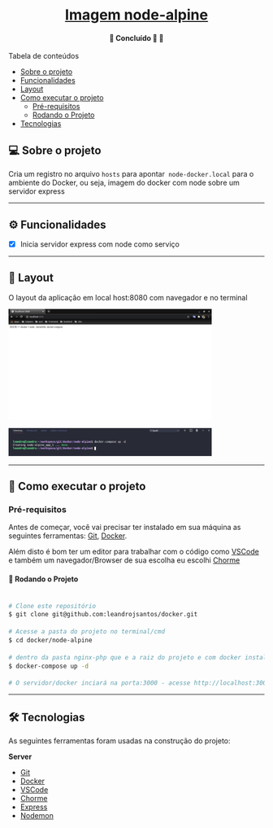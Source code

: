<h1 align="center">
     <a href="#" alt="site do ecoleta">Imagem node-alpine</a>
</h1>

<h4 align="center">
	🚧   Concluído 🚀 🚧
</h4>

Tabela de conteúdos
<!--ts-->
   * [Sobre o projeto](#-sobre-o-projeto)
   * [Funcionalidades](#-funcionalidades)
   * [Layout](#-layout)
   * [Como executar o projeto](#-como-executar-o-projeto)
     * [Pré-requisitos](#pré-requisitos)
     * [Rodando o Projeto](#user-content--rodando-o-projeto)
   * [Tecnologias](#-tecnologias)
<!--te-->

## 💻 Sobre o projeto

Cria um registro no arquivo `hosts` para apontar` node-docker.local` para o ambiente do Docker, ou seja, imagem do docker com node sobre um servidor express

---

## ⚙️ Funcionalidades

- [x] Inicia servidor express com node como serviço

---

## 🎨 Layout

O layout da aplicação em local host:8080 com navegador e no terminal 

  <img alt="node-alpine-browser" title="#node-alpine" src="./images/1.png" width="400px">
</p>

  <img alt="node-alpine-terminal" title="#node-alpine" src="./images/2.png" width="400px">
</p>


---

## 🚀 Como executar o projeto
### Pré-requisitos

Antes de começar, você vai precisar ter instalado em sua máquina as seguintes ferramentas:
[Git](https://git-scm.com), [Docker](https://docs.docker.com/engine/install/ubuntu/). 

Além disto é bom ter um editor para trabalhar com o código como [VSCode](https://code.visualstudio.com/) e também um navegador/Browser de sua escolha eu escolhi [Chorme](https://www.google.pt/intl/pt-PT/chrome/?brand=CHBD&gclid=CjwKCAjw1ej5BRBhEiwAfHyh1CqpdiJkRowiF7qVChVWvkTImra14_fVqzdcxXeYoznuxbgYMmtS9BoCP4oQAvD_BwE&gclsrc=aw.ds)

#### 🎲 Rodando o Projeto

```bash

# Clone este repositório
$ git clone git@github.com:leandrojsantos/docker.git

# Acesse a pasta do projeto no terminal/cmd
$ cd docker/node-alpine

# dentro da pasta nginx-php que e a raiz do projeto e com docker instalado
$ docker-compose up -d

# O servidor/docker inciará na porta:3000 - acesse http://localhost:3000  

```
---

## 🛠 Tecnologias

As seguintes ferramentas foram usadas na construção do projeto:

**Server**  
* [Git](https://git-scm.com) 
* [Docker](https://docs.docker.com/engine/install/ubuntu/)
* [VSCode](https://code.visualstudio.com/)
* [Chorme](https://www.google.pt/intl/pt-PT/chrome/?brand=CHBD&gclid=CjwKCAjw1ej5BRBhEiwAfHyh1CqpdiJkRowiF7qVChVWvkTImra14_fVqzdcxXeYoznuxbgYMmtS9BoCP4oQAvD_BwE&gclsrc=aw.ds)
* [Express](https://expressjs.com//)
* [Nodemon](https://nodemon.io/)




